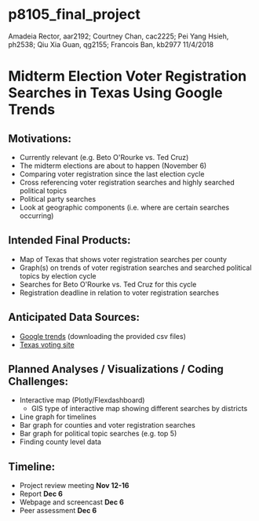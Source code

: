 p8105\_final\_project
================
Amadeia Rector, aar2192; Courtney Chan, cac2225; Pei Yang Hsieh, ph2538; Qiu Xia Guan, qg2155; Francois Ban, kb2977
11/4/2018

Midterm Election Voter Registration Searches in Texas Using Google Trends
=========================================================================

Motivations:
------------

-   Currently relevant (e.g. Beto O'Rourke vs. Ted Cruz)
-   The midterm elections are about to happen (November 6)
-   Comparing voter registration since the last election cycle
-   Cross referencing voter registration searches and highly searched political topics
-   Political party searches
-   Look at geographic components (i.e. where are certain searches occurring)

Intended Final Products:
------------------------

-   Map of Texas that shows voter registration searches per county
-   Graph(s) on trends of voter registration searches and searched political topics by election cycle
-   Searches for Beto O'Rourke vs. Ted Cruz for this cycle
-   Registration deadline in relation to voter registration searches

Anticipated Data Sources:
-------------------------

-   [Google trends](http://googletrends.github.io/data/) (downloading the provided csv files)
-   [Texas voting site](https://www.votetexas.gov/register-to-vote/)

Planned Analyses / Visualizations / Coding Challenges:
------------------------------------------------------

-   Interactive map (Plotly/Flexdashboard)
      - GIS type of interactive map showing different searches by districts 
-   Line graph for timelines
-   Bar graph for counties and voter registration searches
-   Bar graph for political topic searches (e.g. top 5)
-   Finding county level data

Timeline:
---------

-   Project review meeting **Nov 12-16**
-   Report **Dec 6**
-   Webpage and screencast **Dec 6**
-   Peer assessment **Dec 6**
